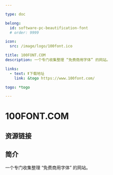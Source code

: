 ```yaml
---

type: doc

belong:
  id: software-pc-beautification-font
  # order: 9999

icon:
  src: /image/logo/100font.ico

title: 100FONT.COM
description: 一个专门收集整理 “免费商用字体” 的网站。

links:
  - text: ⏬下载地址
    link: &togo https://www.100font.com/

togo: *togo

---
```


<ShowLogo />

# 100FONT.COM

<ShowBreadcrumb />

## 资源链接

<ShowLinks />

## 简介

一个专门收集整理 “免费商用字体” 的网站。